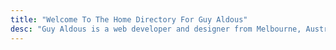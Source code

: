 ```yaml
---
title: "Welcome To The Home Directory For Guy Aldous"
desc: "Guy Aldous is a web developer and designer from Melbourne, Australia creating fast, engaging and unique websites using modern development tools."
---
```

